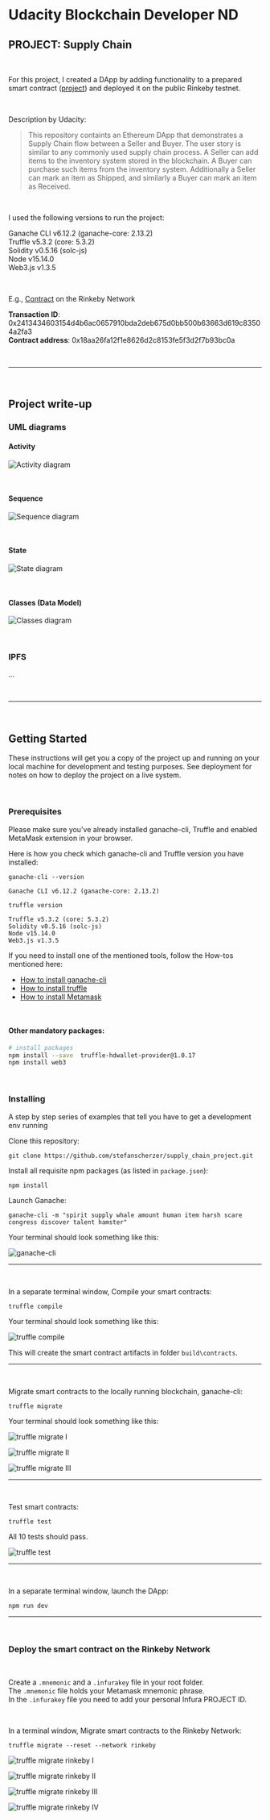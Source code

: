 # Udacity Blockchain Developer ND
## PROJECT: Supply Chain

<br>

For this project, I created a DApp by adding functionality to a prepared smart contract
([project](https://github.com/udacity/nd1309-Project-6b-Example-Template))
and deployed it on the public Rinkeby testnet.

<br>

Description by Udacity:  
> This repository containts an Ethereum DApp that demonstrates a Supply Chain flow between a Seller and Buyer. The user story is similar to any commonly used supply chain process. A Seller can add items to the inventory system stored in the blockchain. A Buyer can purchase such items from the inventory system. Additionally a Seller can mark an item as Shipped, and similarly a Buyer can mark an item as Received.

<br>

I used the following versions to run the project:  

Ganache CLI v6.12.2 (ganache-core: 2.13.2)  
Truffle v5.3.2 (core: 5.3.2)  
Solidity v0.5.16 (solc-js)  
Node v15.14.0  
Web3.js v1.3.5

<br>

E.g., [Contract](https://rinkeby.etherscan.io/address/0x18aa26fa12f1e8626d2c8153fe5f3d2f7b93bc0a)
on the Rinkeby Network

**Transaction ID**: 0x2413434603154d4b6ac0657910bda2deb675d0bb500b63663d619c83504a2fa3  
**Contract address**: 0x18aa26fa12f1e8626d2c8153fe5f3d2f7b93bc0a

<br>

---

<br>

## Project write-up
### UML diagrams

#### Activity

![Activity diagram](images/uml_acitvity.png)

<br>

#### Sequence

![Sequence diagram](images/uml_sequence.png)

<br>

#### State

![State diagram](images/uml_state.png)

<br>

#### Classes (Data Model)

![Classes diagram](images/uml_classes.png)

<br>

### IPFS

...

<br>

---

<br>

## Getting Started

These instructions will get you a copy of the project up and running on your local machine for development and testing purposes. See deployment for notes on how to deploy the project on a live system.

<br>

### Prerequisites

Please make sure you've already installed ganache-cli, Truffle and enabled MetaMask extension in your browser.

Here is how you check which ganache-cli and Truffle version you have installed:

```
ganache-cli --version   

Ganache CLI v6.12.2 (ganache-core: 2.13.2)
```                                                                           

```
truffle version

Truffle v5.3.2 (core: 5.3.2)  
Solidity v0.5.16 (solc-js)  
Node v15.14.0  
Web3.js v1.3.5
```

If you need to install one of the mentioned tools, follow the How-tos mentioned here:

- [How to install ganache-cli](https://github.com/trufflesuite/ganache-cli#installation)
- [How to install truffle](https://www.trufflesuite.com/truffle)
- [How to install Metamask](https://metamask.io/download.html)

<br>

#### Other mandatory packages:
```bash
# install packages
npm install --save  truffle-hdwallet-provider@1.0.17
npm install web3
```

<br>

### Installing

A step by step series of examples that tell you have to get a development env running

Clone this repository:

```
git clone https://github.com/stefanscherzer/supply_chain_project.git
```

Install all requisite npm packages (as listed in ```package.json```):

```
npm install
```

Launch Ganache:

```
ganache-cli -m "spirit supply whale amount human item harsh scare congress discover talent hamster"
```

Your terminal should look something like this:

![ganache-cli](images/ganache-cli.png)

---

<br>

In a separate terminal window, Compile your smart contracts:

```
truffle compile
```

Your terminal should look something like this:

![truffle compile](images/truffle_compile.png)

This will create the smart contract artifacts in folder ```build\contracts```.

---

<br>

Migrate smart contracts to the locally running blockchain, ganache-cli:

```
truffle migrate
```

Your terminal should look something like this:

![truffle migrate I](images/truffle_migrate1.png)  

![truffle migrate II](images/truffle_migrate2.png)  

![truffle migrate III](images/truffle_migrate3.png)

---

<br>

Test smart contracts:

```
truffle test
```

All 10 tests should pass.

![truffle test](images/truffle_test.png)

---

<br>

In a separate terminal window, launch the DApp:

```
npm run dev
```

---

<br>

### Deploy the smart contract on the Rinkeby Network

<br>

Create a `.mnemonic` and a `.infurakey` file in your root folder.<br>
The `.mnemonic` file holds your Metamask mnemonic phrase.<br>
In the `.infurakey` file you need to add your personal Infura PROJECT ID.

<br>

In a terminal window, Migrate smart contracts to the Rinkeby Network:

```
truffle migrate --reset --network rinkeby
```

![truffle migrate rinkeby I](images/truffle_migrate_rinkeby1.png)  

![truffle migrate rinkeby II](images/truffle_migrate_rinkeby2.png)  

![truffle migrate rinkeby III](images/truffle_migrate_rinkeby3.png)  

![truffle migrate rinkeby IV](images/truffle_migrate_rinkeby4.png)


